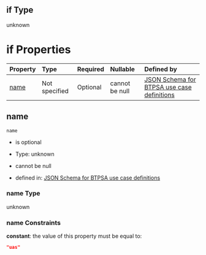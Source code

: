 ## if Type

unknown

# if Properties

| Property      | Type          | Required | Nullable       | Defined by                                                                                                                                                                                                          |
| :------------ | :------------ | :------- | :------------- | :------------------------------------------------------------------------------------------------------------------------------------------------------------------------------------------------------------------ |
| [name](#name) | Not specified | Optional | cannot be null | [JSON Schema for BTPSA use case definitions](btpsa-usecase-properties-services-items-allof-1-then-allof-116-if-properties-name.md "undefined#/properties/services/items/allOf/1/then/allOf/116/if/properties/name") |

## name



`name`

*   is optional

*   Type: unknown

*   cannot be null

*   defined in: [JSON Schema for BTPSA use case definitions](btpsa-usecase-properties-services-items-allof-1-then-allof-116-if-properties-name.md "undefined#/properties/services/items/allOf/1/then/allOf/116/if/properties/name")

### name Type

unknown

### name Constraints

**constant**: the value of this property must be equal to:

```json
"uas"
```
